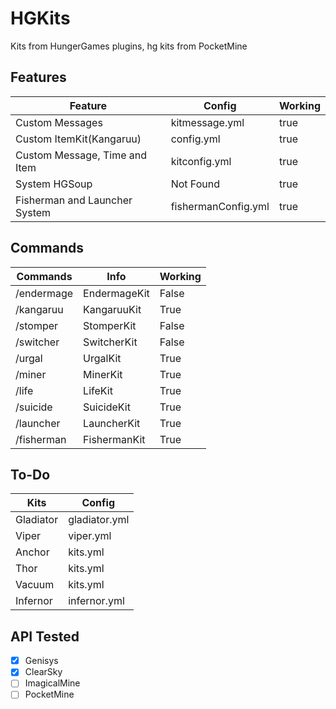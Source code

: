 # HGKits
Kits from HungerGames plugins, hg kits from PocketMine

## Features

Feature | Config | Working |
-----------|----------|----------
Custom Messages | kitmessage.yml | true
Custom ItemKit(Kangaruu) | config.yml | true
Custom Message, Time and Item | kitconfig.yml | true
System HGSoup | Not Found | true
Fisherman and Launcher System | fishermanConfig.yml | true

## Commands

Commands | Info | Working |
-----------|----------|----------
/endermage | EndermageKit | False
/kangaruu | KangaruuKit | True
/stomper | StomperKit | False
/switcher | SwitcherKit | False
/urgal | UrgalKit | True
/miner | MinerKit | True
/life | LifeKit | True
/suicide | SuicideKit | True
/launcher | LauncherKit | True
/fisherman | FishermanKit | True

## To-Do

Kits | Config |
-----|--------|
Gladiator | gladiator.yml
Viper | viper.yml
Anchor | kits.yml
Thor | kits.yml
Vacuum | kits.yml
Infernor | infernor.yml

## API Tested
- [X] Genisys
- [X] ClearSky
- [ ] ImagicalMine
- [ ] PocketMine
